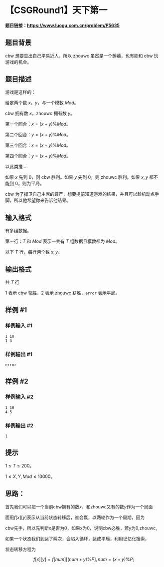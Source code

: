 # 【CSGRound1】天下第一
#### 题目链接：https://www.luogu.com.cn/problem/P5635


## 题目背景
cbw 想要显出自己平易近人，所以 zhouwc 虽然是一个蒟蒻，也有能和 cbw 玩游戏的机会。

## 题目描述

游戏是这样的：

给定两个数 $x$，$y$，与一个模数 $Mod$。

cbw 拥有数 $x$，zhouwc 拥有数 $y$。

第一个回合：$x=(x+y)\%Mod$。

第二个回合：$y=(x+y)\%Mod$。

第三个回合：$x=(x+y)\%Mod$。

第四个回合：$y=(x+y)\%Mod$。

以此类推....

如果 $x$ 先到 $0$，则 cbw 胜利。如果 $y$ 先到 $0$，则 zhouwc 胜利。如果 $x,y$ 都不能到 $0$，则为平局。

cbw 为了捍卫自己主席的尊严，想要提前知道游戏的结果，并且可以趁机动点手脚，所以他希望你来告诉他结果。

## 输入格式

有多组数据。

第一行：$T$ 和 $Mod$ 表示一共有 $T$ 组数据且模数都为 $Mod$。

以下 $T$ 行，每行两个数 $x,y$。

## 输出格式

共 $T$ 行

$1$ 表示 cbw 获胜，$2$ 表示 zhouwc 获胜，```error``` 表示平局。

## 样例 #1
### 样例输入 #1
```
1 10
1 3
```
### 样例输出 #1

```
error
```

## 样例 #2

### 样例输入 #2

```
1 10
4 5
```
### 样例输出 #2
```
1
```
## 提示

$1 \leq T \leq 200$。

$1 \leq X,Y,Mod \leq 10000$。
## 思路：

首先我们可以把一个当前cbw拥有的数$x$，和zhouwc又有的数$y$作为一个局面

面用$f[x][y]$表示从当前状态转移后，谁会赢，以两轮作为一个周期，因为

cbw先手，所以先判断x是否为0，如果x为0，说明cbw必胜，若y为0,zhouwc,

如果一个状态我们到达了两次，会陷入循环，达成平局，利用记忆化搜索，

状态转移方程为

$$
   f[x][y]=f[num][(num+y)\%P] ,num=(x+y)\%P;
$$